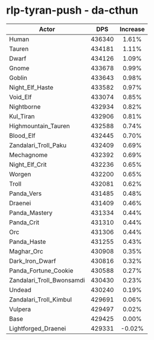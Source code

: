 # rlp-tyran-push - da-cthun
| Actor | DPS | Increase |
|---|:---:|:---:|
|Human|436340|1.61%|
|Tauren|434181|1.11%|
|Dwarf|434126|1.09%|
|Gnome|433678|0.99%|
|Goblin|433643|0.98%|
|Night_Elf_Haste|433582|0.97%|
|Void_Elf|433074|0.85%|
|Nightborne|432934|0.82%|
|Kul_Tiran|432906|0.81%|
|Highmountain_Tauren|432588|0.74%|
|Blood_Elf|432445|0.70%|
|Zandalari_Troll_Paku|432409|0.69%|
|Mechagnome|432392|0.69%|
|Night_Elf_Crit|432236|0.65%|
|Worgen|432200|0.65%|
|Troll|432081|0.62%|
|Panda_Vers|431485|0.48%|
|Draenei|431409|0.46%|
|Panda_Mastery|431334|0.44%|
|Panda_Crit|431310|0.44%|
|Orc|431306|0.44%|
|Panda_Haste|431255|0.43%|
|Maghar_Orc|430908|0.35%|
|Dark_Iron_Dwarf|430816|0.32%|
|Panda_Fortune_Cookie|430588|0.27%|
|Zandalari_Troll_Bwonsamdi|430430|0.23%|
|Undead|430240|0.19%|
|Zandalari_Troll_Kimbul|429691|0.06%|
|Vulpera|429497|0.02%|
|Base|429425|0.00%|
|Lightforged_Draenei|429331|-0.02%|
